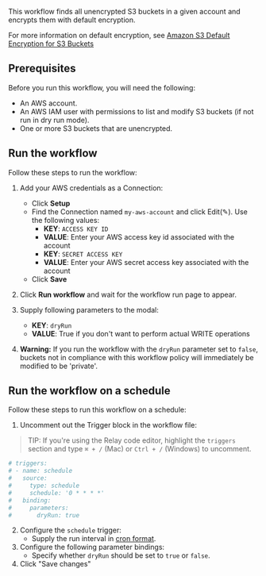 This workflow finds all unencrypted S3 buckets in a given account and encrypts them
with default encryption. 

For more information on default encryption, see [Amazon S3 Default Encryption for S3 Buckets
](https://docs.aws.amazon.com/AmazonS3/latest/dev/bucket-encryption.html)

## Prerequisites

Before you run this workflow, you will need the following:  
- An AWS account.  
- An AWS IAM user with permissions to list and modify S3 buckets (if not
  run in dry run mode).  
- One or more S3 buckets that are unencrypted.  

## Run the workflow

Follow these steps to run the workflow:  
1. Add your AWS credentials as a Connection:
   - Click **Setup** 
   - Find the Connection named `my-aws-account` and click Edit(✎). Use the following values:  
      - **KEY**: `ACCESS KEY ID`  
      - **VALUE**: Enter your AWS access key id associated with the account  
      - **KEY**: `SECRET ACCESS KEY`  
      - **VALUE**: Enter your AWS secret access key associated with the account  
   - Click **Save**  
      
2. Click **Run workflow** and wait for the workflow run page to appear.  
3. Supply following parameters to the modal:  
   - **KEY**: `dryRun`  
   - **VALUE**: True if you don't want to perform actual WRITE operations  

4. **Warning:** If you run the workflow with the `dryRun` parameter set to
   `false`, buckets not in compliance with this workflow policy will
   immediately be modified to be 'private'.  

## Run the workflow on a schedule  

Follow these steps to run this workflow on a schedule:  
1. Uncomment out the Trigger block in the workflow file:  

> TIP: If you're using the Relay code editor, highlight the `triggers` section and type `⌘ + /` (Mac) or `Ctrl + /` (Windows) to uncomment.  

```yaml
# triggers:
# - name: schedule
#   source:
#     type: schedule
#     schedule: '0 * * * *'
#   binding:
#     parameters:
#       dryRun: true
```

2. Configure the `schedule` trigger:  
   - Supply the run interval in [cron format](https://crontab.guru/).  
3. Configure the following parameter bindings:  
   - Specify whether `dryRun` should be set to `true` or `false`.  
4. Click "Save changes"